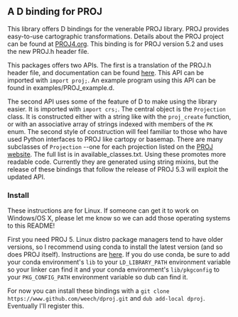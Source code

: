 ## A D binding for PROJ
This library offers D bindings for the venerable PROJ library. PROJ provides easy-to-use
cartographic transformations. Details about the PROJ project can be found at
[PROJ4.org](https://PROJ4.org/). This binding is for PROJ version 5.2 and uses the new PROJ.h
header file.

This packages offers two APIs. The first is a translation of the PROJ.h header file, and
documentation can be found [here](https://PROJ4.org/development/reference/functions.html).
This API can be imported with `import proj;`. An example program using this API can be found
in examples/PROJ_example.d.

The second API uses some of the feature of D to make using the library easier. It is imported with
`import crs;`. The central object is the `Projection` class. It is constructed either with a
string like with the `proj_create` function, or with an associative array of strings indexed
with members of the `PK` enum. The second style of construction will feel familiar to those who have
used Python interfaces to PROJ like cartopy or basemap. There are many subclasses of `Projection`
--one for each projection listed on the
[PROJ website](https://PROJ4.org/operations/projections/index.html). The full list is in
available_classes.txt. Using these promotes more readable code. Currently they are generated
using string mixins, but the release of these bindings that follow the release of PROJ 5.3 will
exploit the updated API.

### Install
These instructions are for Linux. If someone can get it to work on Windows/OS X, please let
me know so we can add those operating systems to this README!

First you need PROJ 5. Linux distro package managers tend to have older versions, so
I recommend using conda to install the latest version (and so does PROJ itself). Instructions
are [here](https://proj4.org/install.html#conda). If you do use conda, be sure to add your conda
environment's `lib` to your `LD_LIBRARY_PATH` environment variable so your linker can find it
and your conda environment's `lib/pkgconfig` to your `PKG_CONFIG_PATH` environment variable
so dub can find it.

For now you can install these bindings with a `git clone https://www.github.com/weech/dproj.git` and
`dub add-local dproj`. Eventually I'll register this.

